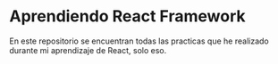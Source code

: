 # Aprendiendo React Framework

En este repositorio se encuentran todas las practicas que he realizado durante mi aprendizaje de React, solo eso.